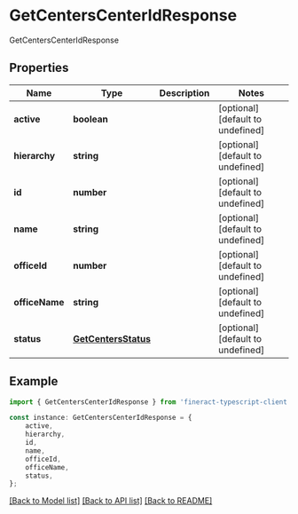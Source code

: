 # GetCentersCenterIdResponse

GetCentersCenterIdResponse

## Properties

Name | Type | Description | Notes
------------ | ------------- | ------------- | -------------
**active** | **boolean** |  | [optional] [default to undefined]
**hierarchy** | **string** |  | [optional] [default to undefined]
**id** | **number** |  | [optional] [default to undefined]
**name** | **string** |  | [optional] [default to undefined]
**officeId** | **number** |  | [optional] [default to undefined]
**officeName** | **string** |  | [optional] [default to undefined]
**status** | [**GetCentersStatus**](GetCentersStatus.md) |  | [optional] [default to undefined]

## Example

```typescript
import { GetCentersCenterIdResponse } from 'fineract-typescript-client';

const instance: GetCentersCenterIdResponse = {
    active,
    hierarchy,
    id,
    name,
    officeId,
    officeName,
    status,
};
```

[[Back to Model list]](../README.md#documentation-for-models) [[Back to API list]](../README.md#documentation-for-api-endpoints) [[Back to README]](../README.md)
